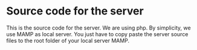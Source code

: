 # Source code for the server

This is the source code for the server. 
We are using php.
By simplicity, we use MAMP as local server.
You just have to copy paste the server source files to the root folder of your local server MAMP.
